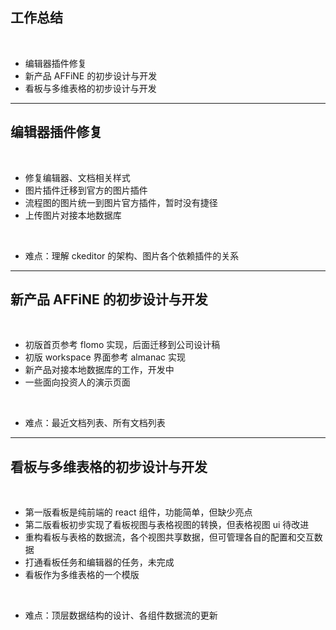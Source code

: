 <!-- section-title: part -->

## 工作总结

<br />

- 编辑器插件修复
- 新产品 AFFiNE 的初步设计与开发
- 看板与多维表格的初步设计与开发

---

## 编辑器插件修复

<br />

- 修复编辑器、文档相关样式
- 图片插件迁移到官方的图片插件
- 流程图的图片统一到图片官方插件，暂时没有捷径
- 上传图片对接本地数据库

<br />

- 难点：理解 ckeditor 的架构、图片各个依赖插件的关系

---

## 新产品 AFFiNE 的初步设计与开发

<br />

- 初版首页参考 flomo 实现，后面迁移到公司设计稿
- 初版 workspace 界面参考 almanac 实现
- 新产品对接本地数据库的工作，开发中
- 一些面向投资人的演示页面

<br />

- 难点：最近文档列表、所有文档列表

---

## 看板与多维表格的初步设计与开发

<br />

- 第一版看板是纯前端的 react 组件，功能简单，但缺少亮点
- 第二版看板初步实现了看板视图与表格视图的转换，但表格视图 ui 待改进
- 重构看板与表格的数据流，各个视图共享数据，但可管理各自的配置和交互数据
- 打通看板任务和编辑器的任务，未完成
- 看板作为多维表格的一个模版

<br />

- 难点：顶层数据结构的设计、各组件数据流的更新
